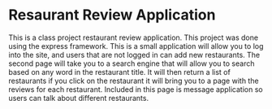 # Resaurant Review Application
This is a class project restaurant review application.  This project was done using the express framework.
This is a small application will allow you to log into the site, and users that are not logged in can add new restaurants.  The second page will take you to a search engine that will allow you to search based on any word in the restaurant title.  It will then return a list of restaurants if you click on the restaurant it will bring you to a page with the reviews for each restaurant.  Included in this page is message application so users can talk about different restaurants.
